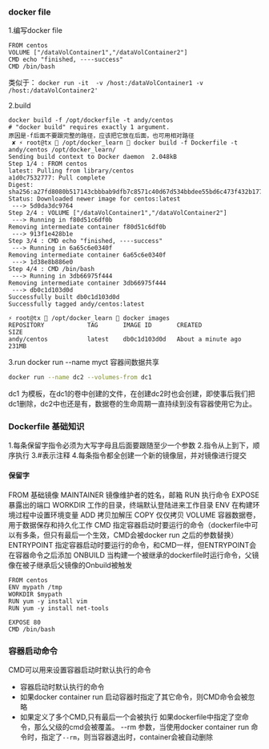 ### docker file

1.编写docker file
```
FROM centos
VOLUME ["/dataVolContainer1","/dataVolContainer2"]
CMD echo "finished, ----success"
CMD /bin/bash
```
类似于：
`docker run -it  -v /host:/dataVolContainer1 -v /host:/dataVolContainer2'`

2.build
```
docker build -f /opt/dockerfile -t andy/centos
# "docker build" requires exactly 1 argument.
原因是-f后面不要跟完整的路径，应该把它放在后面，也可用相对路径
 ✘ ⚡ root@tx  /opt/docker_learn  docker build -f Dockerfile -t andy/centos /opt/docker_learn/
Sending build context to Docker daemon  2.048kB
Step 1/4 : FROM centos
latest: Pulling from library/centos
a1d0c7532777: Pull complete 
Digest: sha256:a27fd8080b517143cbbbab9dfb7c8571c40d67d534bbdee55bd6c473f432b177
Status: Downloaded newer image for centos:latest
 ---> 5d0da3dc9764
Step 2/4 : VOLUME ["/dataVolContainer1","/dataVolContainer2"]
 ---> Running in f80d51c6df0b
Removing intermediate container f80d51c6df0b
 ---> 913f1e428b1e
Step 3/4 : CMD echo "finished, ----success"
 ---> Running in 6a65c6e0340f
Removing intermediate container 6a65c6e0340f
 ---> 1d38e8b886e0
Step 4/4 : CMD /bin/bash
 ---> Running in 3db66975f444
Removing intermediate container 3db66975f444
 ---> db0c1d103d0d
Successfully built db0c1d103d0d
Successfully tagged andy/centos:latest

⚡ root@tx  /opt/docker_learn  docker images                                               
REPOSITORY            TAG       IMAGE ID       CREATED              SIZE
andy/centos           latest    db0c1d103d0d   About a minute ago   231MB
```

3.run
docker run --name myct 
容器间数据共享
```sh
docker run --name dc2 --volumes-from dc1
```
dc1 为模板，在dc1的卷中创建的文件，在创建dc2时也会创建，即使事后我们把dc1删除，dc2中也还是有，数据卷的生命周期一直持续到没有容器使用它为止。


### Dockerfile 基础知识
1.每条保留字指令必须为大写字母且后面要跟随至少一个参数
2.指令从上到下，顺序执行
3.#表示注释
4.每条指令都全创建一个新的镜像层，并对镜像进行提交


#### 保留字
FROM  基础镜像
MAINTAINER 镜像维护者的姓名，邮箱
RUN 执行命令
EXPOSE 暴露出的端口
WORKDIR 工作的目录，终端默认登陆进来工作目录
ENV 在构建环境过程中设置环境变量
ADD 拷贝加解压
COPY 仅仅拷贝
VOLUME 容器数据卷，用于数据保存和持久化工作
CMD 指定容器启动时要运行的命令（dockerfile中可以有多条，但只有最后一个生效，CMD会被docker run 之后的参数替换）
ENTRYPOINT 指定容器启动时要运行的命令，和CMD一样，但ENTRYPOINT会在容器命令之后添加
ONBUILD 当构建一个被继承的dockerfile时运行命令，父镜像在被子继承后父镜像的Onbuild被触发


```
FROM centos
ENV mypath /tmp
WORKDIR $mypath
RUN yum -y install vim
RUN yum -y install net-tools

EXPOSE 80
CMD /bin/bash
```

### 容器启动命令
CMD可以用来设置容器启动时默认执行的命令
- 容器启动时默认执行的命令
- 如果docker container run 启动容器时指定了其它命令，则CMD命令会被忽略
- 如果定义了多个CMD,只有最后一个会被执行
如果dockerfile中指定了空命令，那么父级的cmd会被覆盖。
--rm 参数，当使用docker container run 命令时，指定了`--rm`，则当容器退出时，container会被自动删除